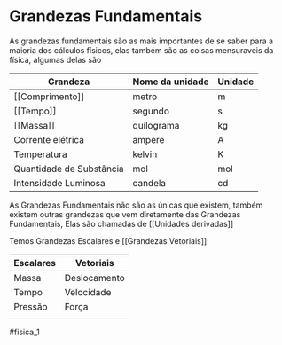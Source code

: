 # Grandezas Fundamentais
As grandezas fundamentais são as mais importantes de se saber para a maioria dos  cálculos  físicos, elas também são as coisas mensuraveis da física, algumas delas são

| Grandeza                 | Nome da unidade | Unidade |
| ------------------------ | --------------- | ------- |
| [[Comprimento]]              | metro           | m       |
| [[Tempo]]                    | segundo         | s       |
| [[Massa]]                    | quilograma      | kg      |
| Corrente  elétrica       | ampère          | A       |
| Temperatura              | kelvin          | K       |
| Quantidade de Substância | mol             | mol     |
| Intensidade Luminosa     | candela         | cd      |

As Grandezas Fundamentais não são as únicas que existem, também existem outras grandezas que vem diretamente das Grandezas Fundamentais, Elas são chamadas de [[Unidades derivadas]]

Temos Grandezas Escalares e [[Grandezas Vetoriais]]:

| Escalares | Vetoriais    |
| --------- | ------------ |
| Massa     | Deslocamento |
| Tempo     | Velocidade   |
| Pressão   | Força        |
|           |              |


#fisica_1 